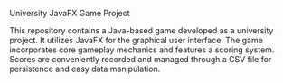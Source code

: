University JavaFX Game Project

This repository contains a Java-based game developed as a university project. It utilizes JavaFX for the graphical user interface. The game incorporates core gameplay mechanics and features a scoring system. Scores are conveniently recorded and managed through a CSV file for persistence and easy data manipulation.
